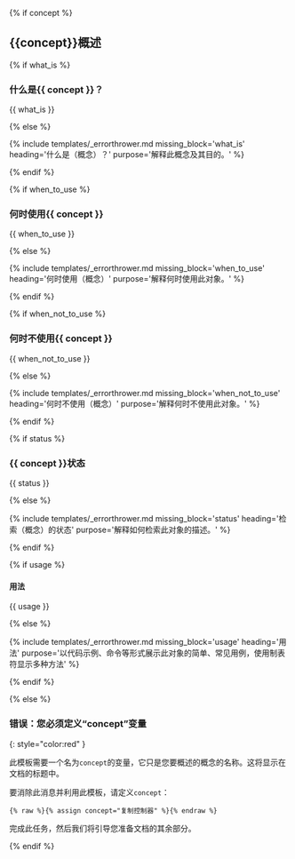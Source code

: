 {% if concept %}<!-- check for this before going any further; if not present, skip to else at bottom -->

## {{concept}}概述

{% if what_is %}

### 什么是{{ concept }}？

{{ what_is }}

{% else %}

{% include templates/_errorthrower.md missing_block='what_is' heading='什么是（概念）？' purpose='解释此概念及其目的。' %}

{% endif %}


{% if when_to_use %}

### 何时使用{{ concept }}

{{ when_to_use }}

{% else %}

{% include templates/_errorthrower.md missing_block='when_to_use' heading='何时使用（概念）' purpose='解释何时使用此对象。' %}

{% endif %}


{% if when_not_to_use %}

### 何时不使用{{ concept }}

{{ when_not_to_use }}

{% else %}

{% include templates/_errorthrower.md missing_block='when_not_to_use' heading='何时不使用（概念）' purpose='解释何时不使用此对象。' %}

{% endif %}


{% if status %}

### {{ concept }}状态

{{ status }}

{% else %}

{% include templates/_errorthrower.md missing_block='status' heading='检索（概念）的状态' purpose='解释如何检索此对象的描述。' %}

{% endif %}


{% if usage %}

#### 用法

{{ usage }}

{% else %}

{% include templates/_errorthrower.md missing_block='usage' heading='用法' purpose='以代码示例、命令等形式展示此对象的简单、常见用例，使用制表符显示多种方法' %}

{% endif %}

<!-- 继续“if concept”if/then： -->

{% else %}

### 错误：您必须定义“concept”变量
{: style="color:red" }

此模板需要一个名为`concept`的变量，它只是您要概述的概念的名称。这将显示在文档的标题中。

要消除此消息并利用此模板，请定义`concept`：

```liquid
{% raw %}{% assign concept="复制控制器" %}{% endraw %}
```

完成此任务，然后我们将引导您准备文档的其余部分。

{% endif %}